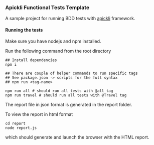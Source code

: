 ### Apickli Functional Tests Template

A sample project for running BDD tests with [apickli](https://github.com/apickli/apickli) framework.

#### Running the tests

Make sure you have nodejs and npm installed.

Run the following command from the root directory

```
## Install dependencies
npm i

## There are couple of helper commands to run specific tags
## See package.json -> scripts for the full syntax
## npm run <tag-name>

npm run all # should run all tests with @all tag
npm run travel # should run all tests with @Travel tag
```

The report file in json format is generated in the report folder.

To view the report in html format

```
cd report
node report.js
```

which should generate and launch the browser with the HTML report.

